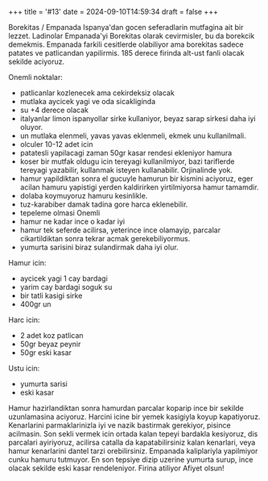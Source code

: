 +++
title = '#13'
date = 2024-09-10T14:59:34
draft = false
+++
 
 Borekitas / Empanada
Ispanya'dan gocen seferadlarin mutfagina ait bir lezzet. Ladinolar Empanada'yi Borekitas olarak cevirmisler, bu da borekcik demekmis. Empanada farkili cesitlerde olabiliyor ama borekitas sadece patates ve patlicandan yapilirmis. 
185 derece firinda alt-ust fanli olacak sekilde aciyoruz.

Onemli noktalar:
- patlicanlar kozlenecek ama cekirdeksiz olacak
- mutlaka aycicek yagi ve oda sicakliginda
- su +4 derece olacak 
- italyanlar limon ispanyollar sirke kullaniyor, beyaz sarap sirkesi daha iyi oluyor.
- un mutlaka elenmeli, yavas yavas eklenmeli, ekmek unu kullanilmali. 
- olculer 10-12 adet icin
- patatesli yapilacagi zaman 50gr kasar rendesi ekleniyor hamura
- koser bir mutfak oldugu icin tereyagi kullanilmiyor, bazi tariflerde tereyagi yazabilir, kullanmak isteyen kullanabilir. Orjinalinde yok.  
- hamur yapildiktan sonra el gucuyle hamurun bir kismini aciyoruz, eger acilan hamuru yapistigi yerden kaldirirken yirtilmiyorsa hamur tamamdir. 
- dolaba koymuyoruz hamuru kesinlikle. 
- tuz-karabiber damak tadina gore harca eklenebilir. 
- tepeleme olmasi Onemli
- hamur ne kadar ince o kadar iyi
- hamur tek seferde acilirsa, yeterince ince olamayip, parcalar cikartildiktan sonra tekrar acmak gerekebiliyormus.  
- yumurta sarisini biraz sulandirmak daha iyi olur. 



Hamur icin:
- aycicek yagi 1 cay bardagi 
- yarim cay bardagi soguk su  
- bir tatli kasigi sirke 
- 400gr un

Harc icin:
- 2 adet koz patlican
- 50gr beyaz peynir
- 50gr eski kasar 

Ustu icin:
- yumurta sarisi
- eski kasar 

Hamur hazirlandiktan sonra hamurdan parcalar koparip ince bir sekilde uzunlamasina aciyoruz. Harcini icine bir yemek kasigiyla koyup kapatiyoruz. Kenarlarini parmaklarinizla iyi ve nazik bastirmak gerekiyor, pisince acilmasin. Son sekli vermek icin ortada kalan tepeyi bardakla kesiyoruz, dis parcalari ayiriyoruz, acilirsa catalla da kapatabilirsiniz kalan kenarlari, veya hamur kenarlarini dantel tarzi orebilirsiniz. Empanada kaliplariyla yapilmiyor cunku hamuru tutmuyor. 
En son tepsiye dizip uzerine yumurta surup, ince olacak sekilde eski kasar rendeleniyor. 
Firina atiliyor 
Afiyet olsun!

